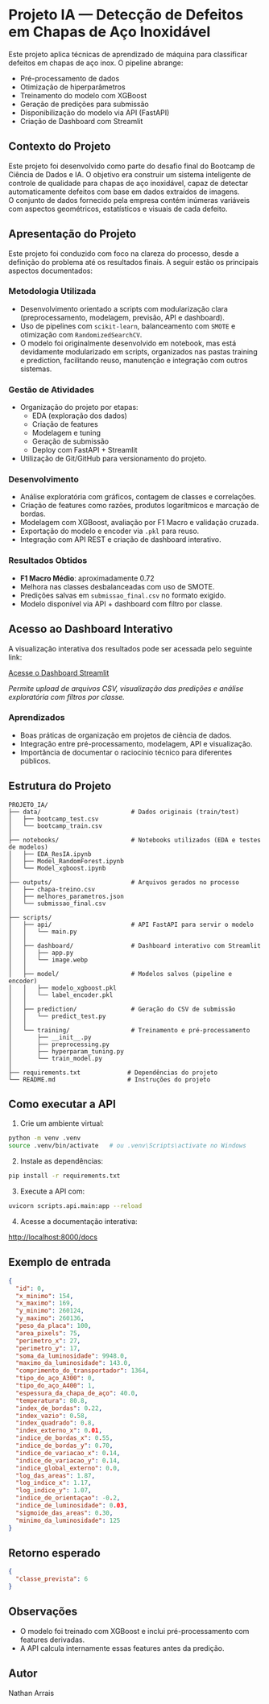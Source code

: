 # Projeto IA — Detecção de Defeitos em Chapas de Aço Inoxidável

Este projeto aplica técnicas de aprendizado de máquina para classificar defeitos em chapas de aço inox. O pipeline abrange:

- Pré-processamento de dados
- Otimização de hiperparâmetros
- Treinamento do modelo com XGBoost
- Geração de predições para submissão
- Disponibilização do modelo via API (FastAPI)
- Criação de Dashboard com Streamlit

## Contexto do Projeto

Este projeto foi desenvolvido como parte do desafio final do Bootcamp de Ciência de Dados e IA.
O objetivo era construir um sistema inteligente de controle de qualidade para chapas de aço inoxidável, capaz de detectar automaticamente defeitos com base em dados extraídos de imagens.  
O conjunto de dados fornecido pela empresa contém inúmeras variáveis com aspectos geométricos, estatísticos e visuais de cada defeito.

## Apresentação do Projeto

Este projeto foi conduzido com foco na clareza do processo, desde a definição do problema até os resultados finais. A seguir estão os principais aspectos documentados:

### Metodologia Utilizada

- Desenvolvimento orientado a scripts com modularização clara (preprocessamento, modelagem, previsão, API e dashboard).
- Uso de pipelines com `scikit-learn`, balanceamento com `SMOTE` e otimização com `RandomizedSearchCV`.
- O modelo foi originalmente desenvolvido em notebook, mas está devidamente modularizado em scripts, organizados nas pastas training e prediction, facilitando reuso, manutenção e integração com outros sistemas.

### Gestão de Atividades

- Organização do projeto por etapas:
  - EDA (exploração dos dados)
  - Criação de features
  - Modelagem e tuning
  - Geração de submissão
  - Deploy com FastAPI + Streamlit
- Utilização de Git/GitHub para versionamento do projeto.

### Desenvolvimento

- Análise exploratória com gráficos, contagem de classes e correlações.
- Criação de features como razões, produtos logarítmicos e marcação de bordas.
- Modelagem com XGBoost, avaliação por F1 Macro e validação cruzada.
- Exportação do modelo e encoder via `.pkl` para reuso.
- Integração com API REST e criação de dashboard interativo.

### Resultados Obtidos

- **F1 Macro Médio**: aproximadamente 0.72
- Melhora nas classes desbalanceadas com uso de SMOTE.
- Predições salvas em `submissao_final.csv` no formato exigido.
- Modelo disponível via API + dashboard com filtro por classe.

## Acesso ao Dashboard Interativo

A visualização interativa dos resultados pode ser acessada pelo seguinte link:

[Acesse o Dashboard Streamlit](https://bootcamp-cdia-8mmda4attdvthx8ybjtpkt.streamlit.app/)

*Permite upload de arquivos CSV, visualização das predições e análise exploratória com filtros por classe.*

### Aprendizados

- Boas práticas de organização em projetos de ciência de dados.
- Integração entre pré-processamento, modelagem, API e visualização.
- Importância de documentar o raciocínio técnico para diferentes públicos.

## Estrutura do Projeto

```plaintext
PROJETO_IA/
├── data/                         # Dados originais (train/test)
│   ├── bootcamp_test.csv
│   └── bootcamp_train.csv
│
├── notebooks/                    # Notebooks utilizados (EDA e testes de modelos)
│   ├── EDA_ResIA.ipynb
│   ├── Model_RandomForest.ipynb
│   └── Model_xgboost.ipynb
│
├── outputs/                      # Arquivos gerados no processo
│   ├── chapa-treino.csv
│   ├── melhores_parametros.json
│   └── submissao_final.csv
│
├── scripts/
│   ├── api/                      # API FastAPI para servir o modelo
│   │   └── main.py
│   │
│   ├── dashboard/                # Dashboard interativo com Streamlit
│   │   ├── app.py
│   │   └── image.webp
│   │
│   ├── model/                    # Modelos salvos (pipeline e encoder)
│   │   ├── modelo_xgboost.pkl
│   │   └── label_encoder.pkl
│   │
│   ├── prediction/               # Geração do CSV de submissão
│   │   └── predict_test.py
│   │
│   └── training/                 # Treinamento e pré-processamento
│       ├── __init__.py
│       ├── preprocessing.py
│       ├── hyperparam_tuning.py
│       └── train_model.py
│
├── requirements.txt             # Dependências do projeto
└── README.md                    # Instruções do projeto
```

## Como executar a API

1. Crie um ambiente virtual:

```bash
python -m venv .venv
source .venv/bin/activate   # ou .venv\Scripts\activate no Windows
```

2. Instale as dependências:

```bash
pip install -r requirements.txt
```

3. Execute a API com:

```bash
uvicorn scripts.api.main:app --reload
```

4. Acesse a documentação interativa:

[http://localhost:8000/docs](http://localhost:8000/docs)

## Exemplo de entrada

```json
{
  "id": 0,
  "x_minimo": 154,
  "x_maximo": 169,
  "y_minimo": 260124,
  "y_maximo": 260136,
  "peso_da_placa": 100,
  "area_pixels": 75,
  "perimetro_x": 27,
  "perimetro_y": 17,
  "soma_da_luminosidade": 9948.0,
  "maximo_da_luminosidade": 143.0,
  "comprimento_do_transportador": 1364,
  "tipo_do_aço_A300": 0,
  "tipo_do_aço_A400": 1,
  "espessura_da_chapa_de_aço": 40.0,
  "temperatura": 80.8,
  "index_de_bordas": 0.22,
  "index_vazio": 0.58,
  "index_quadrado": 0.8,
  "index_externo_x": 0.01,
  "indice_de_bordas_x": 0.55,
  "indice_de_bordas_y": 0.70,
  "indice_de_variacao_x": 0.14,
  "indice_de_variacao_y": 0.14,
  "indice_global_externo": 0.0,
  "log_das_areas": 1.87,
  "log_indice_x": 1.17,
  "log_indice_y": 1.07,
  "indice_de_orientaçao": -0.2,
  "indice_de_luminosidade": 0.03,
  "sigmoide_das_areas": 0.30,
  "minimo_da_luminosidade": 125
}
```

## Retorno esperado

```json
{
  "classe_prevista": 6
}
```

## Observações

- O modelo foi treinado com XGBoost e inclui pré-processamento com features derivadas.
- A API calcula internamente essas features antes da predição.

## Autor

Nathan Arrais
